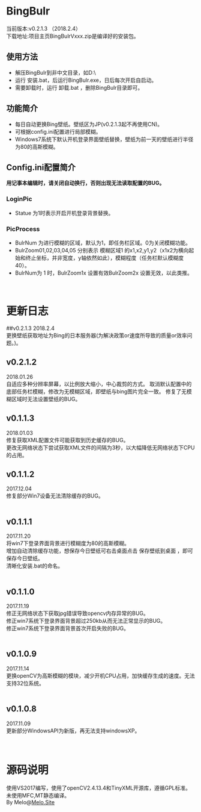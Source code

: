 # BingBulr
当前版本:v0.2.1.3 （2018.2.4）<br /> 
下载地址:项目主页BingBulrVxxx.zip是编译好的安装包。 <br /> 
## 使用方法
* 解压BingBulr到非中文目录，如D:\ <br /> 
* 运行 安装.bat，后运行BingBulr.exe，日后每次开启自启动。 <br /> 
* 需要卸载时，运行 卸载.bat ，删除BingBulr目录即可。 <br /> 
## 功能简介
* 每日自动更换Bing壁纸。壁纸区为JP(v0.2.1.3起不再使用CN)。 <br /> 
* 可根据config.ini配置进行局部模糊。 <br /> 
* Windows7系统下默认开机登录界面壁纸替换，壁纸为前一天的壁纸进行半径为80的高斯模糊。 <br /> 
## Config.ini配置简介
__用记事本编辑时，请关闭自动换行，否则出现无法读取配置的BUG。__ <br /> 
### LoginPic ###
* Statue 为1时表示开启开机登录背景替换。 <br /> 
### PicProcess ###
* BulrNum 为进行模糊的区域，默认为1，即任务栏区域。0为关闭模糊功能。 <br /> 
* BulrZoom01,02,03,04,05 分别表示 模糊区域1 的x1,x2,y1,y2（x1x2为横向起始和终止坐标，并非宽度，y轴依然如此），模糊程度（任务栏默认模糊度40）。 <br /> 
* BulrNum为 1 时，BulrZoom1x 设置有效BulrZoom2x 设置无效，以此类推。 <br /> 
<br /> 

# 更新日志 #
##v0.2.1.3
2018.2.4<br />
更换壁纸获取地址为Bing的日本服务器(为解决政策or速度所导致的质量or效率问题。)。
## v0.2.1.2
2018.01.26<br />
自适应多种分辨率屏幕，以比例放大缩小，中心裁剪的方式。
取消默认配置中的底部任务栏模糊，修改为无模糊区域，即壁纸与bing图片完全一致。
修复了无模糊区域时无法设置壁纸的BUG。
## v0.1.1.3
2018.01.03<br />
修复获取XML配置文件可能获取到历史缓存的BUG。<br />
更改无网络状态下尝试获取XML文件的间隔为3秒，以大幅降低无网络状态下CPU的占用。<br />
## v0.1.1.2
2017.12.04<br />
修复部分Win7设备无法清除缓存的BUG。<br />
<br />
## v0.1.1.1
2017.11.20<br /> 
将win7下登录界面背景进行模糊度为80的高斯模糊。<br /> 
增加自动清除缓存功能，想保存今日壁纸可右击桌面点击 保存壁纸到桌面 ，即可保存今日壁纸。 <br /> 
清晰化安装.bat的命名。 <br /> 
 <br /> 
## v0.1.1.0 
2017.11.19 <br /> 
修正无网络状态下获取jpg错误导致opencv内存异常的BUG。 <br /> 
修正win7系统下登录界面背景超过250kb从而无法正常显示的BUG。 <br /> 
修正win7系统下登录界面背景首次开启失败的BUG。 <br /> 
 <br /> 
## v0.1.0.9 
2017.11.14 <br /> 
更换openCV为高斯模糊的模块，减少开机CPU占用，加快缓存生成的速度。无法支持32位系统。 <br /> 
 <br /> 
## v0.1.0.8 
2017.11.09 <br /> 
更新部分WindowsAPI为新版，再无法支持windowsXP。 <br /> 
 <br />  <br /> 
# 源码说明
使用VS2017编写，使用了openCV2.4.13.4和TinyXML开源库，遵循GPL标准。 <br /> 
未使用MFC,MT静态编译。 <br /> 
By Melo@<a href="http://melo.site/">Melo.Site</a> <br /> 
